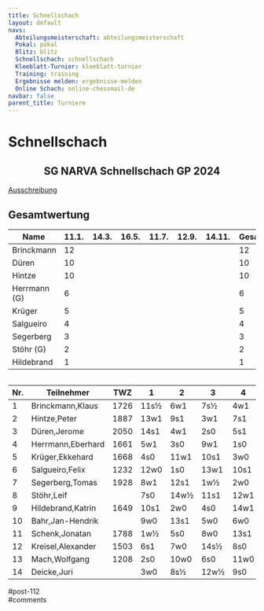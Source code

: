 ```yaml
---
title: Schnellschach 
layout: default
navs:
  Abteilungsmeisterschaft: abteilungsmeisterschaft
  Pokal: pokal
  Blitz: blitz
  Schnellschach: schnellschach
  Kleeblatt-Turnier: kleeblatt-turnier
  Training: training
  Ergebnisse melden: ergebnisse-melden
  Online Schach: online-chessmail-de
navbar: false
parent_title: Turniere
---
```

<div class="post-112 page type-page status-publish hentry" id="post-112">
<h1 class="entry-title">Schnellschach</h1>
<div class="entry-content">
<div class="aligncenter">
<h2 class="heading2" style="text-align: center;">SG NARVA Schnellschach GP 2024</h2>
<p><a href="https://www.narva-schach.de/wordpress/wp-content/uploads/2023/12/Schnellschachmeisterschaft-2024.pdf">Ausschreibung</a></p>
</div>
<h2>Gesamtwertung</h2>
<table class="clean footable" style="width: 100%;">
<thead>
<tr>
<th style="padding-right: 10px; width: 20.9375%;">Name</th>
<th data-type="numeric" style="padding-right: 10px; width: 10.9375%;">11.1.</th>
<th data-type="numeric" style="padding-right: 10px; width: 10.9375%;">14.3.</th>
<th data-type="numeric" style="padding-right: 10px; width: 10.9375%;">16.5.</th>
<th data-type="numeric" style="padding-right: 10px; width: 10.9375%;">11.7.</th>
<th data-type="numeric" style="padding-right: 10px; width: 10.9375%;">12.9.</th>
<th data-type="numeric" style="padding-right: 10px; width: 10.3125%;">14.11.</th>
<th data-type="numeric" style="padding-right: 10px; width: 13.5938%;"><strong>Gesamt</strong></th>
</tr>
</thead>
<tbody>
<tr>
<td style="width: 20.9375%;">Brinckmann</td>
<td style="width: 10.9375%;">12</td>
<td style="width: 10.9375%;"></td>
<td style="width: 10.9375%;"></td>
<td style="width: 10.9375%;"></td>
<td style="width: 10.9375%;"></td>
<td style="width: 10.3125%;"></td>
<td style="width: 13.5938%;">12</td>
</tr>
<tr>
<td style="width: 20.9375%;">Düren</td>
<td style="width: 10.9375%;">10</td>
<td style="width: 10.9375%;"></td>
<td style="width: 10.9375%;"></td>
<td style="width: 10.9375%;"></td>
<td style="width: 10.9375%;"></td>
<td style="width: 10.3125%;"></td>
<td style="width: 13.5938%;">10</td>
</tr>
<tr>
<td style="width: 20.9375%;">Hintze</td>
<td style="width: 10.9375%;">10</td>
<td style="width: 10.9375%;"></td>
<td style="width: 10.9375%;"></td>
<td style="width: 10.9375%;"></td>
<td style="width: 10.9375%;"></td>
<td style="width: 10.3125%;"></td>
<td style="width: 13.5938%;">10</td>
</tr>
<tr>
<td style="width: 20.9375%;">Herrmann (G)</td>
<td style="width: 10.9375%;">6</td>
<td style="width: 10.9375%;"></td>
<td style="width: 10.9375%;"></td>
<td style="width: 10.9375%;"></td>
<td style="width: 10.9375%;"></td>
<td style="width: 10.3125%;"></td>
<td style="width: 13.5938%;">6</td>
</tr>
<tr>
<td style="width: 20.9375%;">Krüger</td>
<td style="width: 10.9375%;">5</td>
<td style="width: 10.9375%;"></td>
<td style="width: 10.9375%;"></td>
<td style="width: 10.9375%;"></td>
<td style="width: 10.9375%;"></td>
<td style="width: 10.3125%;"></td>
<td style="width: 13.5938%;">5</td>
</tr>
<tr>
<td style="width: 20.9375%;">Salgueiro</td>
<td style="width: 10.9375%;">4</td>
<td style="width: 10.9375%;"></td>
<td style="width: 10.9375%;"></td>
<td style="width: 10.9375%;"></td>
<td style="width: 10.9375%;"></td>
<td style="width: 10.3125%;"></td>
<td style="width: 13.5938%;">4</td>
</tr>
<tr>
<td style="width: 20.9375%;">Segerberg</td>
<td style="width: 10.9375%;">3</td>
<td style="width: 10.9375%;"></td>
<td style="width: 10.9375%;"></td>
<td style="width: 10.9375%;"></td>
<td style="width: 10.9375%;"></td>
<td style="width: 10.3125%;"></td>
<td style="width: 13.5938%;">3</td>
</tr>
<tr>
<td style="width: 20.9375%;">Stöhr (G)</td>
<td style="width: 10.9375%;">2</td>
<td style="width: 10.9375%;"></td>
<td style="width: 10.9375%;"></td>
<td style="width: 10.9375%;"></td>
<td style="width: 10.9375%;"></td>
<td style="width: 10.3125%;"></td>
<td style="width: 13.5938%;">2</td>
</tr>
<tr>
<td style="width: 20.9375%;">Hildebrand</td>
<td style="width: 10.9375%;">1</td>
<td style="width: 10.9375%;"></td>
<td style="width: 10.9375%;"></td>
<td style="width: 10.9375%;"></td>
<td style="width: 10.9375%;"></td>
<td style="width: 10.3125%;"></td>
<td style="width: 13.5938%;">1</td>
</tr>
</tbody>
</table>
<div style="overflow: auto;">
<table class="clean swiss footable">
<thead>
<tr>
<th>Nr.</th>
<th>Teilnehmer</th>
<th>TWZ</th>
<th>1</th>
<th>2</th>
<th>3</th>
<th>4</th>
<th>5</th>
<th>Punkte</th>
<th>Buchh</th>
<th>SoBerg</th>
</tr>
</thead>
<tbody>
<tr>
<td>1</td>
<td>Brinckmann,Klaus</td>
<td>1726</td>
<td>11s½</td>
<td>6w1</td>
<td>7s½</td>
<td>4w1</td>
<td>2s1</td>
<td>4.0</td>
<td>14.0</td>
<td>12.00</td>
</tr>
<tr>
<td>2</td>
<td>Hintze,Peter</td>
<td>1887</td>
<td>13w1</td>
<td>9s1</td>
<td>3w1</td>
<td>7s1</td>
<td>1w0</td>
<td>4.0</td>
<td>13.5</td>
<td>9.50</td>
</tr>
<tr>
<td>3</td>
<td>Düren,Jerome</td>
<td>2050</td>
<td>14s1</td>
<td>4w1</td>
<td>2s0</td>
<td>5s1</td>
<td>8w1</td>
<td>4.0</td>
<td>13.5</td>
<td>9.50</td>
</tr>
<tr>
<td>4</td>
<td>Herrmann,Eberhard</td>
<td>1661</td>
<td>5w1</td>
<td>3s0</td>
<td>9w1</td>
<td>1s0</td>
<td>7w1</td>
<td>3.0</td>
<td>15.5</td>
<td>7.50</td>
</tr>
<tr>
<td>5</td>
<td>Krüger,Ekkehard</td>
<td>1668</td>
<td>4s0</td>
<td>11w1</td>
<td>10s1</td>
<td>3w0</td>
<td>12s1</td>
<td>3.0</td>
<td>12.0</td>
<td>5.00</td>
</tr>
<tr>
<td>6</td>
<td>Salgueiro,Felix</td>
<td>1232</td>
<td>12w0</td>
<td>1s0</td>
<td>13w1</td>
<td>10s1</td>
<td>9w1</td>
<td>3.0</td>
<td>10.5</td>
<td>5.00</td>
</tr>
<tr>
<td>7</td>
<td>Segerberg,Tomas</td>
<td>1928</td>
<td>8w1</td>
<td>12s1</td>
<td>1w½</td>
<td>2w0</td>
<td>4s0</td>
<td>2.5</td>
<td>15.0</td>
<td>6.00</td>
</tr>
<tr>
<td>8</td>
<td>Stöhr,Leif</td>
<td></td>
<td>7s0</td>
<td>14w½</td>
<td>11s1</td>
<td>12w1</td>
<td>3s0</td>
<td>2.5</td>
<td>10.5</td>
<td>3.50</td>
</tr>
<tr>
<td>9</td>
<td>Hildebrand,Katrin</td>
<td>1649</td>
<td>10s1</td>
<td>2w0</td>
<td>4s0</td>
<td>14w1</td>
<td>6s0</td>
<td>2.0</td>
<td>13.0</td>
<td>3.00</td>
</tr>
<tr>
<td>10</td>
<td>Bahr,Jan-Hendrik</td>
<td></td>
<td>9w0</td>
<td>13s1</td>
<td>5w0</td>
<td>6w0</td>
<td>11s1</td>
<td>2.0</td>
<td>10.5</td>
<td>2.50</td>
</tr>
<tr>
<td>11</td>
<td>Schenk,Jonatan</td>
<td>1788</td>
<td>1w½</td>
<td>5s0</td>
<td>8w0</td>
<td>13s1</td>
<td>10w0</td>
<td>1.5</td>
<td>12.5</td>
<td>3.00</td>
</tr>
<tr>
<td>12</td>
<td>Kreisel,Alexander</td>
<td>1503</td>
<td>6s1</td>
<td>7w0</td>
<td>14s½</td>
<td>8s0</td>
<td>5w0</td>
<td>1.5</td>
<td>12.0</td>
<td>3.50</td>
</tr>
<tr>
<td>13</td>
<td>Mach,Wolfgang</td>
<td>1208</td>
<td>2s0</td>
<td>10w0</td>
<td>6s0</td>
<td>11w0</td>
<td>14s1</td>
<td>1.0</td>
<td>11.5</td>
<td>1.00</td>
</tr>
<tr>
<td>14</td>
<td>Deicke,Juri</td>
<td></td>
<td>3w0</td>
<td>8s½</td>
<td>12w½</td>
<td>9s0</td>
<td>13w0</td>
<td>1.0</td>
<td>11.0</td>
<td>2.00</td>
</tr>
</tbody>
</table>
</div>
</div><!-- .entry-content -->
</div> #post-112 
<div id="comments">
</div> #comments 
